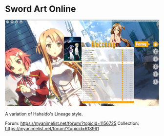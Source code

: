 # Sword Art Online

![](gallery/demo.png)

A variation of Hahaido's Lineage style.

Forum: https://myanimelist.net/forum/?topicid=1156725
Collection: https://myanimelist.net/forum/?topicid=618961